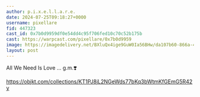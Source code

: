```yaml
---
author: p.i.x.e.l.l.a.r.e.
date: 2024-07-25T09:18:27+0000
username: pixellare
fid: 447323
cast_id: 0x7b0d9959df0e54dd4c95f706fed10c70c52b175b
cast: https://warpcast.com/pixellare/0x7b0d9959
image: https://imagedelivery.net/BXluQx4ige9GuW0Ia56BHw/da107b60-866a-44d3-d54d-1282c00bb300/original
layout: post
---
```

All We Need Is Love ... g.m.❣️   
  
https://objkt.com/collections/KT1PJ8jL2NGeWds77bKq3bWtmKfGEmG5R42y  

<img src='https://imagedelivery.net/BXluQx4ige9GuW0Ia56BHw/da107b60-866a-44d3-d54d-1282c00bb300/original' alt='' referrerpolicy='no-referrer'/>